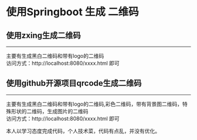 # 使用Springboot 生成 二维码

## 使用zxing生成二维码
<hr>
主要有生成黑白二维码和带有logo的二维码<br>
访问方式：http://localhost:8080/xxxx.html 即可

## 使用github开源项目qrcode生成二维码
<hr>
主要有生成黑白二维码和带有logo的二维码,彩色二维码，带有背景图二维码，特殊形状的二维码，生成图片的二维码<br>
访问方式：http://localhost:8080/xxxx.html 即可

本人以学习态度完成代码，个人技术菜，代码有点乱，并没有优化。
